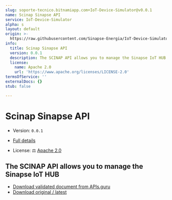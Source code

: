 ```yaml
---
slug: soporte-tecnico.bitnamiapp.com+IoT-Device-Simulator@v0.0.1
name: Scinap Sinapse API
service: IoT-Device-Simulator
alpha: s
layout: default
origin: >-
  https://raw.githubusercontent.com/Sinapse-Energia/IoT-Device-Simulator/master/APIs/SCINAP/json/scinap_api_asyncapi.json
info:
  title: Scinap Sinapse API
  version: 0.0.1
  description: The SCINAP API allows you to manage the Sinapse IoT HUB
  license:
    name: Apache 2.0
    url: 'https://www.apache.org/licenses/LICENSE-2.0'
termsOfService: ''
externalDocs: {}
stub: false

---
```

# Scinap Sinapse API

* Version: `0.0.1`
* [Full details](../html/soporte-tecnico.bitnamiapp.com+IoT-Device-Simulator@v0.0.1.html)

* License: ⚖ [Apache 2.0](https://spdx.org/licenses/Apache-2.0.html)


## The SCINAP API allows you to manage the Sinapse IoT HUB



* [Download validated document from APIs.guru](https://raw.githubusercontent.com/APIs-guru/asyncapi-directory/master/docs/APIs/soporte-tecnico.bitnamiapp.com%2BIoT-Device-Simulator%40v0.0.1.yaml)
* [Download original / latest](https://raw.githubusercontent.com/Sinapse-Energia/IoT-Device-Simulator/master/APIs/SCINAP/json/scinap_api_asyncapi.json)

<script type="application/ld+json">
{
  "@context": "http://schema.org/",
  "@type": "WebAPI",
  "description": "The SCINAP API allows you to manage the Sinapse IoT HUB",
  "documentation": "",

  "name": "Scinap Sinapse API"
}
</script>
